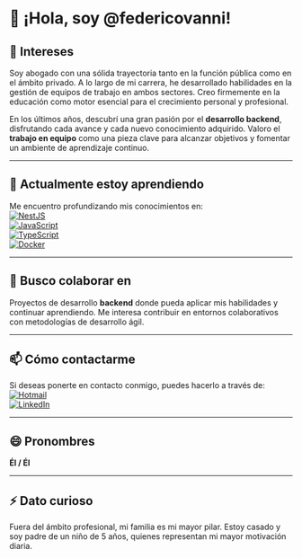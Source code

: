 # 👋 ¡Hola, soy @federicovanni!  

## 👀 Intereses  
Soy abogado con una sólida trayectoria tanto en la función pública como en el ámbito privado. A lo largo de mi carrera, he desarrollado habilidades en la gestión de equipos de trabajo en ambos sectores. Creo firmemente en la educación como motor esencial para el crecimiento personal y profesional.  

En los últimos años, descubrí una gran pasión por el **desarrollo backend**, disfrutando cada avance y cada nuevo conocimiento adquirido. Valoro el **trabajo en equipo** como una pieza clave para alcanzar objetivos y fomentar un ambiente de aprendizaje continuo.  

---

## 🌱 Actualmente estoy aprendiendo  
Me encuentro profundizando mis conocimientos en:  
[![NestJS](https://img.shields.io/badge/NestJS-E0234E?style=for-the-badge&logo=nestjs&logoColor=white)](https://nestjs.com/)  
[![JavaScript](https://img.shields.io/badge/JavaScript-F7DF1E?style=for-the-badge&logo=javascript&logoColor=black)](https://developer.mozilla.org/es/docs/Web/JavaScript)  
[![TypeScript](https://img.shields.io/badge/TypeScript-007ACC?style=for-the-badge&logo=typescript&logoColor=white)](https://www.typescriptlang.org/)  
[![Docker](https://img.shields.io/badge/Docker-2496ED?style=for-the-badge&logo=docker&logoColor=white)](https://www.docker.com/)  

---

## 💞️ Busco colaborar en  
Proyectos de desarrollo **backend** donde pueda aplicar mis habilidades y continuar aprendiendo. Me interesa contribuir en entornos colaborativos con metodologías de desarrollo ágil.  

---

## 📫 Cómo contactarme  
Si deseas ponerte en contacto conmigo, puedes hacerlo a través de:  
[![Hotmail](https://img.shields.io/badge/Hotmail-0078D4?style=for-the-badge&logo=microsoft-outlook&logoColor=white)](mailto:federicovanni@hotmail.com)  
[![LinkedIn](https://img.shields.io/badge/LinkedIn-0A66C2?style=for-the-badge&logo=linkedin&logoColor=white)](https://www.linkedin.com/in/federico-vanni-80635696/)  

---

## 😄 Pronombres  
**Él / Él**  

---

## ⚡ Dato curioso  
Fuera del ámbito profesional, mi familia es mi mayor pilar. Estoy casado y soy padre de un niño de 5 años, quienes representan mi mayor motivación diaria.  
